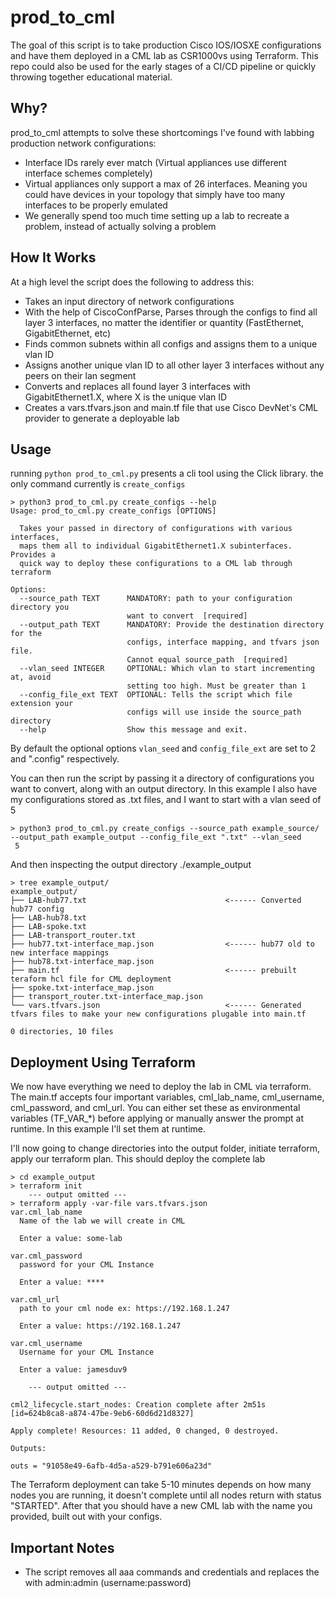 # prod_to_cml
The goal of this script is to take production Cisco IOS/IOSXE configurations and have them deployed in a CML lab as CSR1000vs using Terraform. This repo could also be used for the early stages of a CI/CD pipeline or quickly throwing together educational material. 

## Why?
prod_to_cml attempts to solve these shortcomings I've found with labbing production network configurations:
- Interface IDs rarely ever match (Virtual appliances use different interface schemes completely)
- Virtual appliances only support a max of 26 interfaces. Meaning you could have devices in your topology that simply have too many interfaces to be properly emulated
- We generally spend too much time setting up a lab to recreate a problem, instead of actually solving a problem

## How It Works
At a high level the script does the following to address this:
- Takes an input directory of network configurations
- With the help of CiscoConfParse, Parses through the configs to find all layer 3 interfaces, no matter the identifier or quantity (FastEthernet, GigabitEthernet, etc)
- Finds common subnets within all configs and assigns them to a unique vlan ID
- Assigns another unique vlan ID to all other layer 3 interfaces without any peers on their lan segment
- Converts and replaces all found layer 3 interfaces with GigabitEthernet1.X, where X is the unique vlan ID
- Creates a vars.tfvars.json and main.tf file that use Cisco DevNet's CML provider to generate a deployable lab 

## Usage
running ```python prod_to_cml.py``` presents a cli tool using the Click library. the only command currently is ```create_configs```
```
> python3 prod_to_cml.py create_configs --help
Usage: prod_to_cml.py create_configs [OPTIONS]

  Takes your passed in directory of configurations with various interfaces,
  maps them all to individual GigabitEthernet1.X subinterfaces. Provides a
  quick way to deploy these configurations to a CML lab through terraform

Options:
  --source_path TEXT      MANDATORY: path to your configuration directory you
                          want to convert  [required]
  --output_path TEXT      MANDATORY: Provide the destination directory for the
                          configs, interface mapping, and tfvars json file.
                          Cannot equal source_path  [required]
  --vlan_seed INTEGER     OPTIONAL: Which vlan to start incrementing at, avoid
                          setting too high. Must be greater than 1
  --config_file_ext TEXT  OPTIONAL: Tells the script which file extension your
                          configs will use inside the source_path directory
  --help                  Show this message and exit.
```

By default the optional options ```vlan_seed``` and ```config_file_ext``` are set to 2 and ".config" respectively. 

You can then run the script by passing it a directory of configurations you want to convert, along with an output directory. In this example I also have my configurations stored as .txt files, and I want to start with a vlan seed of 5

```
> python3 prod_to_cml.py create_configs --source_path example_source/ --output_path example_output --config_file_ext ".txt" --vlan_seed
 5
```

And then inspecting the output directory ./example_output

```
> tree example_output/
example_output/
├── LAB-hub77.txt                               <------ Converted hub77 config
├── LAB-hub78.txt
├── LAB-spoke.txt
├── LAB-transport_router.txt
├── hub77.txt-interface_map.json                <------ hub77 old to new interface mappings
├── hub78.txt-interface_map.json
├── main.tf                                     <------ prebuilt teraform hcl file for CML deployment
├── spoke.txt-interface_map.json
├── transport_router.txt-interface_map.json
└── vars.tfvars.json                            <------ Generated tfvars files to make your new configurations plugable into main.tf

0 directories, 10 files

```
## Deployment Using Terraform
We now have everything we need to deploy the lab in CML via terraform. The main.tf accepts four important variables, cml_lab_name, cml_username, cml_password, and cml_url. You can either set these as environmental variables (TF_VAR_*) before applying or manually answer the prompt at runtime. In this example I'll set them at runtime. 

I'll now going to change directories into the output folder, initiate terraform, apply our terraform plan. This should deploy the complete lab

```
> cd example_output
> terraform init
    --- output omitted ---
> terraform apply -var-file vars.tfvars.json
var.cml_lab_name
  Name of the lab we will create in CML

  Enter a value: some-lab

var.cml_password
  password for your CML Instance

  Enter a value: ****           

var.cml_url
  path to your cml node ex: https://192.168.1.247

  Enter a value: https://192.168.1.247

var.cml_username
  Username for your CML Instance

  Enter a value: jamesduv9

    --- output omitted ---

cml2_lifecycle.start_nodes: Creation complete after 2m51s [id=624b8ca8-a874-47be-9eb6-60d6d21d8327]

Apply complete! Resources: 11 added, 0 changed, 0 destroyed.

Outputs:

outs = "91058e49-6afb-4d5a-a529-b791e606a23d"
```

The Terraform deployment can take 5-10 minutes depends on how many nodes you are running, it doesn't complete until all nodes return with status "STARTED". After that you should have a new CML lab with the name you provided, built out with your configs. 

## Important Notes
- The script removes all aaa commands and credentials and replaces the with admin:admin (username:password)



